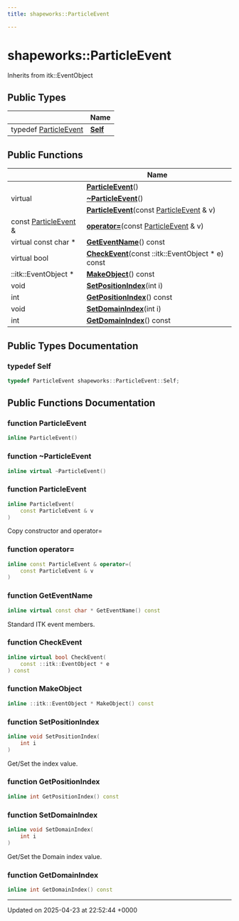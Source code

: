 ```yaml
---
title: shapeworks::ParticleEvent

---
```


# shapeworks::ParticleEvent





Inherits from itk::EventObject

## Public Types

|                | Name           |
| -------------- | -------------- |
| typedef [ParticleEvent](../Classes/classshapeworks_1_1ParticleEvent.md) | **[Self](../Classes/classshapeworks_1_1ParticleEvent.md#typedef-self)**  |

## Public Functions

|                | Name           |
| -------------- | -------------- |
| | **[ParticleEvent](../Classes/classshapeworks_1_1ParticleEvent.md#function-particleevent)**() |
| virtual | **[~ParticleEvent](../Classes/classshapeworks_1_1ParticleEvent.md#function-~particleevent)**() |
| | **[ParticleEvent](../Classes/classshapeworks_1_1ParticleEvent.md#function-particleevent)**(const [ParticleEvent](../Classes/classshapeworks_1_1ParticleEvent.md) & v) |
| const [ParticleEvent](../Classes/classshapeworks_1_1ParticleEvent.md) & | **[operator=](../Classes/classshapeworks_1_1ParticleEvent.md#function-operator=)**(const [ParticleEvent](../Classes/classshapeworks_1_1ParticleEvent.md) & v) |
| virtual const char * | **[GetEventName](../Classes/classshapeworks_1_1ParticleEvent.md#function-geteventname)**() const |
| virtual bool | **[CheckEvent](../Classes/classshapeworks_1_1ParticleEvent.md#function-checkevent)**(const ::itk::EventObject * e) const |
| ::itk::EventObject * | **[MakeObject](../Classes/classshapeworks_1_1ParticleEvent.md#function-makeobject)**() const |
| void | **[SetPositionIndex](../Classes/classshapeworks_1_1ParticleEvent.md#function-setpositionindex)**(int i) |
| int | **[GetPositionIndex](../Classes/classshapeworks_1_1ParticleEvent.md#function-getpositionindex)**() const |
| void | **[SetDomainIndex](../Classes/classshapeworks_1_1ParticleEvent.md#function-setdomainindex)**(int i) |
| int | **[GetDomainIndex](../Classes/classshapeworks_1_1ParticleEvent.md#function-getdomainindex)**() const |

## Public Types Documentation

### typedef Self

```cpp
typedef ParticleEvent shapeworks::ParticleEvent::Self;
```


## Public Functions Documentation

### function ParticleEvent

```cpp
inline ParticleEvent()
```


### function ~ParticleEvent

```cpp
inline virtual ~ParticleEvent()
```


### function ParticleEvent

```cpp
inline ParticleEvent(
    const ParticleEvent & v
)
```


Copy constructor and operator= 


### function operator=

```cpp
inline const ParticleEvent & operator=(
    const ParticleEvent & v
)
```


### function GetEventName

```cpp
inline virtual const char * GetEventName() const
```


Standard ITK event members. 


### function CheckEvent

```cpp
inline virtual bool CheckEvent(
    const ::itk::EventObject * e
) const
```


### function MakeObject

```cpp
inline ::itk::EventObject * MakeObject() const
```


### function SetPositionIndex

```cpp
inline void SetPositionIndex(
    int i
)
```


Get/Set the index value. 


### function GetPositionIndex

```cpp
inline int GetPositionIndex() const
```


### function SetDomainIndex

```cpp
inline void SetDomainIndex(
    int i
)
```


Get/Set the Domain index value. 


### function GetDomainIndex

```cpp
inline int GetDomainIndex() const
```


-------------------------------

Updated on 2025-04-23 at 22:52:44 +0000